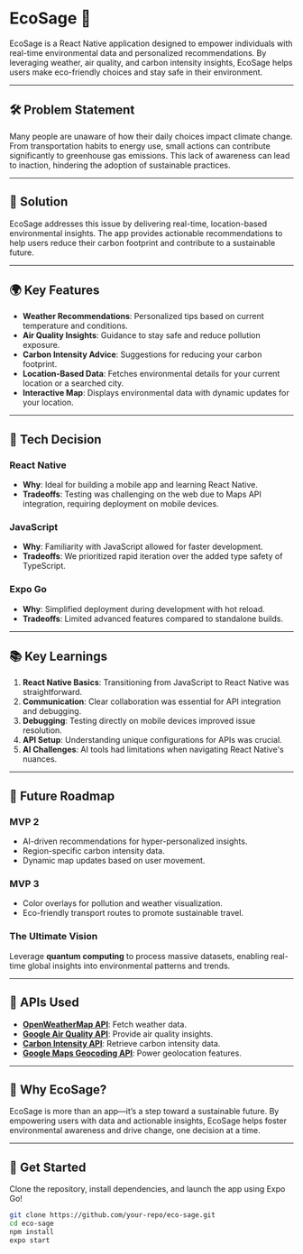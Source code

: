 # EcoSage 🌿  
EcoSage is a React Native application designed to empower individuals with real-time environmental data and personalized recommendations. By leveraging weather, air quality, and carbon intensity insights, EcoSage helps users make eco-friendly choices and stay safe in their environment.  

---

## 🛠 Problem Statement  
Many people are unaware of how their daily choices impact climate change. From transportation habits to energy use, small actions can contribute significantly to greenhouse gas emissions. This lack of awareness can lead to inaction, hindering the adoption of sustainable practices.  

---

## 🌟 Solution  
EcoSage addresses this issue by delivering real-time, location-based environmental insights. The app provides actionable recommendations to help users reduce their carbon footprint and contribute to a sustainable future.  

---

## 🌍 Key Features  
- **Weather Recommendations**: Personalized tips based on current temperature and conditions.  
- **Air Quality Insights**: Guidance to stay safe and reduce pollution exposure.  
- **Carbon Intensity Advice**: Suggestions for reducing your carbon footprint.  
- **Location-Based Data**: Fetches environmental details for your current location or a searched city.  
- **Interactive Map**: Displays environmental data with dynamic updates for your location.  

---

## 🤔 Tech Decision  

### **React Native**  
- **Why**: Ideal for building a mobile app and learning React Native.  
- **Tradeoffs**: Testing was challenging on the web due to Maps API integration, requiring deployment on mobile devices.  

### **JavaScript**  
- **Why**: Familiarity with JavaScript allowed for faster development.  
- **Tradeoffs**: We prioritized rapid iteration over the added type safety of TypeScript.  

### **Expo Go**  
- **Why**: Simplified deployment during development with hot reload.  
- **Tradeoffs**: Limited advanced features compared to standalone builds.  

---

## 📚 Key Learnings  
1. **React Native Basics**: Transitioning from JavaScript to React Native was straightforward.  
2. **Communication**: Clear collaboration was essential for API integration and debugging.  
3. **Debugging**: Testing directly on mobile devices improved issue resolution.  
4. **API Setup**: Understanding unique configurations for APIs was crucial.  
5. **AI Challenges**: AI tools had limitations when navigating React Native's nuances.  

---

## 🚀 Future Roadmap  

### **MVP 2**  
- AI-driven recommendations for hyper-personalized insights.  
- Region-specific carbon intensity data.  
- Dynamic map updates based on user movement.  

### **MVP 3**  
- Color overlays for pollution and weather visualization.  
- Eco-friendly transport routes to promote sustainable travel.  

### **The Ultimate Vision**  
Leverage **quantum computing** to process massive datasets, enabling real-time global insights into environmental patterns and trends.  

---

## 🔌 APIs Used  
- **[OpenWeatherMap API](https://openweathermap.org/api)**: Fetch weather data.  
- **[Google Air Quality API](https://developers.google.com/maps/documentation/airquality)**: Provide air quality insights.  
- **[Carbon Intensity API](https://carbon-intensity.github.io/api-definitions/#carbon-intensity-api-v2-0-0)**: Retrieve carbon intensity data.  
- **[Google Maps Geocoding API](https://developers.google.com/maps/documentation/geocoding)**: Power geolocation features.  

---

## 🌱 Why EcoSage?  
EcoSage is more than an app—it’s a step toward a sustainable future. By empowering users with data and actionable insights, EcoSage helps foster environmental awareness and drive change, one decision at a time.  

---

## 🎯 Get Started  
Clone the repository, install dependencies, and launch the app using Expo Go!  

```bash
git clone https://github.com/your-repo/eco-sage.git  
cd eco-sage  
npm install  
expo start  

